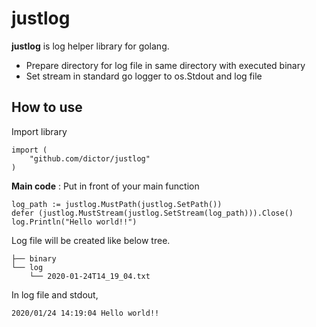 # justlog
**justlog** is log helper library for golang.
* Prepare directory for log file in same directory with executed binary 
* Set stream in standard go logger to os.Stdout and log file

## How to use
Import library
```
import (
	"github.com/dictor/justlog"
)
```

**Main code** : Put in front of your main function
```
log_path := justlog.MustPath(justlog.SetPath())
defer (justlog.MustStream(justlog.SetStream(log_path))).Close()
log.Println("Hello world!!")
```

Log file will be created like below tree.
```
├── binary
└── log
    └── 2020-01-24T14_19_04.txt
```

In log file and stdout,
```
2020/01/24 14:19:04 Hello world!!
```
